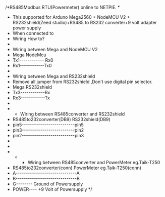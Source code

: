 /*RS485Modbus RTU(Powermeter) online to NETPIE.
 * 
 * This supported for Arduno Mega2560 + NodeMCU V2 + RS232shield(Zeed studio)+RS485 to RS232 converter+9 volt adapter power supply
 * When connected to 
 * Wiring How to?
 * 
 * Wiring between Mega and NodeMCU V2
 * Mega           NodeMcu
 * Tx1------------ Rx0
 * Rx1------------Tx0
 * 
 * Wiring between Mega and RS232shield 
 * Remove all jumper from RS232shield ,Don't use digital pin selector.
 * Mega           RS232shield
 * Tx3------------Rx
 * Rx3------------Tx
 * 
 *  * Wiring between RS485converter and RS232shield 
 * RS485to232converter(DB9)      RS232shield(DB9)
 * pin5--------------------------pin5
 * pin3--------------------------pin2
 * pin2--------------------------pin3
 * 
 * 
 *  *  * Wiring between RS485converter and PowerMeter eg.Taik-T250
 * RS485to232converter(conn)      PowerMeter eg.Taik-T250(conn)
 * A------------------------------A
 * B------------------------------B
 * G-------- Ground of Powersupply                  
 * POWER---- +9 Volt of Powersupply
 */
